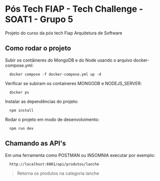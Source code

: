 # Pós Tech FIAP - Tech Challenge - SOAT1 - Grupo 5

Projeto do curso da pós tech Fiap Arquitetura de Software

## Como rodar o projeto

Subir os contâineres do MongoDB e do Node usando o arquivo docker-compose.yml:

```shell
  docker compose -f docker-compose.yml up -d
```

Verificar se subiram os containeres MONGODB e NODEJS_SERVER:

```shell
  docker ps
```

Instalar as dependências do projeto:

```shell
  npm install
```

Rodar o projeto em modo de desenvolvimento:

```shell
  npm run dev
```

## Chamando as API's

Em uma ferramenta como POSTMAN ou INSOMNIA executar por exemplo:

```shell
  http://localhost:6001/api/produtos/lanche
```

> Retorna os produtos na categoria lanche
